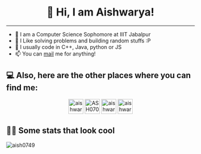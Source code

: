 <h1 align="center"> 
   👋 Hi, I am Aishwarya!
</h1>

---

  - 🙂 I am a Computer Science Sophomore at IIIT Jabalpur
  - 🔭 I Like solving problems and building random stuffs :P
  - 💬 I usually code in C++, Java, python or JS
  - 📫 You can [mail](mailto:aishwarya0749@gmail.com) me for anything!

## 💻 Also, here are the other places where you can find me: 
<p align="center">
<a href="https://www.linkedin.com/in/aishwarya-saxena-05713618b/" target="blank"><img src="https://img.icons8.com/fluency/48/000000/linkedin.png" alt="aishwarya" height="40" width="40"/></a>
<a href="https://codeforces.com/profile/ASH0705" target="blank"><img src="https://img.icons8.com/external-tal-revivo-color-tal-revivo/96/000000/external-codeforces-programming-competitions-and-contests-programming-community-logo-color-tal-revivo.png" alt="ASH0705" height="40" width="40" /></a>
<a href="https://leetcode.com/aishwarya0749/" target="blank"><img src="https://img.icons8.com/external-tal-revivo-color-tal-revivo/96/000000/external-level-up-your-coding-skills-and-quickly-land-a-job-logo-color-tal-revivo.png" alt="aishwarya0749" height="40" width="40" /></a>
<a href="https://www.codechef.com/users/aishwarya0705" target="blank"><img src="https://img.icons8.com/color/144/000000/codechef.png" alt="aishwarya0705" height="40" width="40" /></a>



## 👨‍💻 Some stats that look cool

<p><img align="left" src="https://github-readme-stats.vercel.app/api/top-langs?username=aish0749&show_icons=true&locale=en&layout=compact" alt="aish0749" /></p>


<!--<p>&nbsp;<img align="center" src="https://github-readme-stats.vercel.app/api?username=aish0749&show_icons=true&locale=en" alt="aish0749" /></p>* >

|               |           |
|       ---     |    ---    |
| `Languages`   | ![C++](https://img.shields.io/badge/-C%2B%2B-white?color=blue&style=for-the-badge&logo=C%2B%2B&logoColor=white&logoWidth=20) ![C](https://img.shields.io/badge/-C-white?color=2a1d80&style=for-the-badge&logo=C&logoColor=white&logoWidth=20) ![Python](https://img.shields.io/badge/-Python-orange?color=205966&style=for-the-badge&logo=Python&logoColor=white&logoWidth=20) ![MySQL](https://img.shields.io/badge/-MySQL-307BBD?style=for-the-badge&logo=mysql&logoColor=white) ![Java](https://img.shields.io/badge/java-%23ED8B00.svg?style=for-the-badge&logo=java&logoColor=white) ![JavaScript](https://img.shields.io/badge/javascript-%23323330.svg?style=for-the-badge&logo=javascript&logoColor=%23F7DF1E) |
| `Technologies Used` | ![React](https://img.shields.io/badge/react-%2320232a.svg?style=for-the-badge&logo=react&logoColor=%2361DAFB) ![NodeJS](https://img.shields.io/badge/node.js-6DA55F?style=for-the-badge&logo=node.js&logoColor=white) |
| `Tools`       | ![VS Code](https://img.shields.io/badge/Visual_Studio_Code-5D1A60?style=for-the-badge&logo=visual%20studio%20code&logoColor=white) ![Git](https://img.shields.io/badge/Git-682181?style=for-the-badge&logo=git&logoColor=white)|
